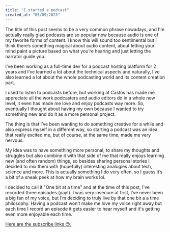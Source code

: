 ```yaml
---
title: "I started a podcast"
created_at: "05/09/2023"
---
```


The title of this post seems to be a very common phrase nowadays, and I'm actually really glad podcasts are so popular now because audio is one of my favorite forms of content. I know this will sound too sentimental but I think there’s something magical about audio content, about letting your mind paint a picture based on what you’re hearing and just letting the narrator guide you.

I’ve been working as a full-time dev for a podcast hosting platform for 2 years and I’ve learned a lot about the technical aspects and naturally, I’ve also learned a lot about the whole podcasting world and its content creation part.

I used to listen to podcasts before, but working at Castos has made me appreciate all the work podcasters and audio editors do in a whole new level, it even has made me love and enjoy podcasts way more. So, eventually I thought about having my own because I wanted to try something new and do it as a more personal project.

The thing is that I’ve been wanting to do something creative for a while and also express myself in a different way, so starting a podcast was an idea that really excited me, but of course, at the same time, made me very nervous.

My idea was to have something more personal, to share my thoughts and struggles but also combine it with that side of me that really enjoys learning new (and often random) things, so besides sharing personal stories I decided to mix them with (hopefully) interesting analogies about tech, science and more. This is actually something I do very often, so I guess it’s a bit of a sneak peek at how my brain works lol.

I decided to call it "One bit at a time" and at the time of this post, I've recorded three episodes (yay!). I was very insecure at first, I’ve never been a big fan of my voice, but I’m deciding to truly live by that one bit a a time philosophy. Having a podcast won’t make me love my voice right away but each time I record an episode it gets easier to hear myself and it's getting even more enjoyable each time.

[Here are the subscribe links 😊.](https://one-bit-at-a-time.castos.com/subscribe)

